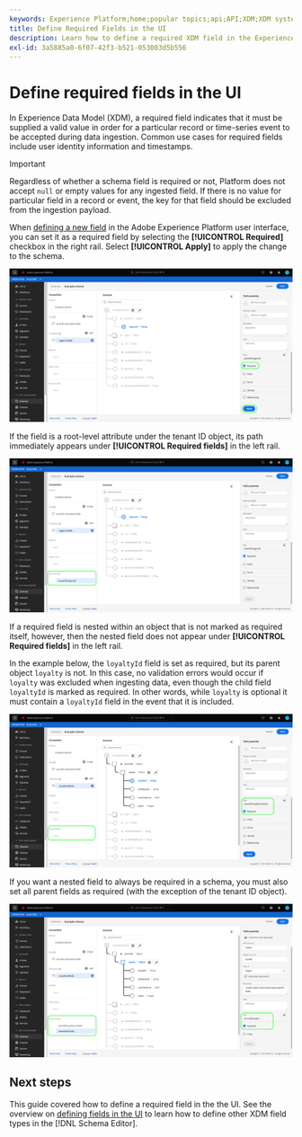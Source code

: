 ```yaml
---
keywords: Experience Platform;home;popular topics;api;API;XDM;XDM system;experience data model;data model;ui;workspace;required;field;
title: Define Required Fields in the UI
description: Learn how to define a required XDM field in the Experience Platform user interface.
exl-id: 3a5885a0-6f07-42f3-b521-053083d5b556
---
```

# Define required fields in the UI

In Experience Data Model (XDM), a required field indicates that it must be supplied a valid value in order for a particular record or time-series event to be accepted during data ingestion. Common use cases for required fields include user identity information and timestamps.

>[!IMPORTANT]
>
>Regardless of whether a schema field is required or not, Platform does not accept `null` or empty values for any ingested field. If there is no value for particular field in a record or event, the key for that field should be excluded from the ingestion payload.

When [defining a new field](./overview.md#define) in the Adobe Experience Platform user interface, you can set it as a required field by selecting the **[!UICONTROL Required]** checkbox in the right rail. Select **[!UICONTROL Apply]** to apply the change to the schema.

![Required checkbox](../../images/ui/fields/required/root.png)

If the field is a root-level attribute under the tenant ID object, its path immediately appears under **[!UICONTROL Required fields]** in the left rail.

![Root-level required field](../../images/ui/fields/required/applied.png)

If a required field is nested within an object that is not marked as required itself, however, then the nested field does not appear under **[!UICONTROL Required fields]** in the left rail.

In the example below, the `loyaltyId` field is set as required, but its parent object `loyalty` is not. In this case, no validation errors would occur if `loyalty` was excluded when ingesting data, even though the child field `loyaltyId` is marked as required. In other words, while `loyalty` is optional it must contain a `loyaltyId` field in the event that it is included.

![Nested required field](../../images/ui/fields/required/nested.png)

If you want a nested field to always be required in a schema, you must also set all parent fields as required (with the exception of the tenant ID object).

![Parent and child required fields](../../images/ui/fields/required/parent-and-child.png)

## Next steps

This guide covered how to define a required field in the the UI. See the overview on [defining fields in the UI](./overview.md#special) to learn how to define other XDM field types in the [!DNL Schema Editor].
